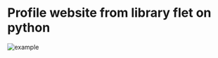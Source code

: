 # Profile website from library flet on python

![example ](https://media.discordapp.net/attachments/585069498986397707/1030059791856439317/rtset.gif?width=450&height=428)